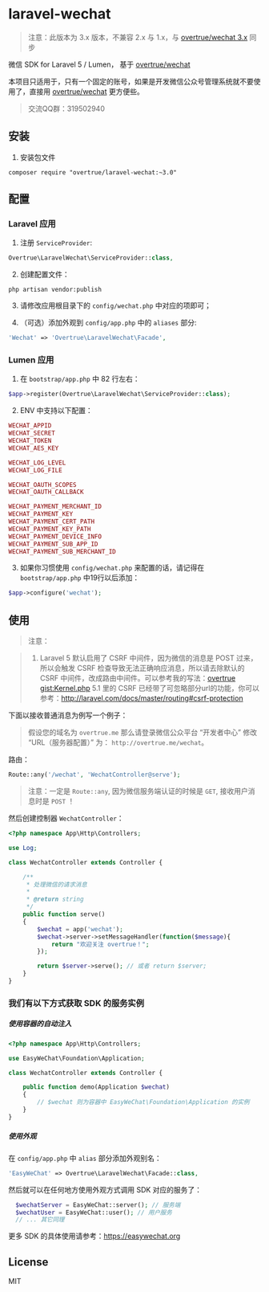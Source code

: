 # laravel-wechat

> 注意：此版本为 3.x 版本，不兼容 2.x 与 1.x，与 [overtrue/wechat 3.x](https://github.com/overtrue/wechat) 同步

微信 SDK for Laravel 5 / Lumen， 基于 [overtrue/wechat](https://github.com/overtrue/wechat)

本项目只适用于，只有一个固定的账号，如果是开发微信公众号管理系统就不要使用了，直接用 [overtrue/wechat](https://github.com/overtrue/wechat) 更方便些。

> 交流QQ群：319502940

## 安装

1. 安装包文件

  ```shell
  composer require "overtrue/laravel-wechat:~3.0"
  ```

## 配置

### Laravel 应用

1. 注册 `ServiceProvider`:

  ```php
  Overtrue\LaravelWechat\ServiceProvider::class,
  ```

2. 创建配置文件：

  ```shell
  php artisan vendor:publish
  ```

3. 请修改应用根目录下的 `config/wechat.php` 中对应的项即可；

4. （可选）添加外观到 `config/app.php` 中的 `aliases` 部分:

  ```php
  'Wechat' => 'Overtrue\LaravelWechat\Facade',
  ```

### Lumen 应用

1. 在 `bootstrap/app.php` 中 82 行左右：

  ```php
  $app->register(Overtrue\LaravelWechat\ServiceProvider::class);
  ```

2. ENV 中支持以下配置：

```php
WECHAT_APPID
WECHAT_SECRET
WECHAT_TOKEN
WECHAT_AES_KEY

WECHAT_LOG_LEVEL
WECHAT_LOG_FILE

WECHAT_OAUTH_SCOPES
WECHAT_OAUTH_CALLBACK

WECHAT_PAYMENT_MERCHANT_ID
WECHAT_PAYMENT_KEY
WECHAT_PAYMENT_CERT_PATH
WECHAT_PAYMENT_KEY_PATH
WECHAT_PAYMENT_DEVICE_INFO
WECHAT_PAYMENT_SUB_APP_ID
WECHAT_PAYMENT_SUB_MERCHANT_ID
```

3. 如果你习惯使用 `config/wechat.php` 来配置的话，请记得在 `bootstrap/app.php` 中19行以后添加：

```php
$app->configure('wechat');
```

## 使用

> 注意：

> 1. Laravel 5 默认启用了 CSRF 中间件，因为微信的消息是 POST 过来，所以会触发 CSRF 检查导致无法正确响应消息，所以请去除默认的 CSRF 中间件，改成路由中间件。可以参考我的写法：[overtrue gist:Kernel.php](https://gist.github.com/overtrue/ff6cd3a4e869fbaf6c01#file-kernel-php-L31)
> 5.1 里的 CSRF 已经带了可忽略部分url的功能，你可以参考：http://laravel.com/docs/master/routing#csrf-protection


下面以接收普通消息为例写一个例子：

> 假设您的域名为 `overtrue.me` 那么请登录微信公众平台 “开发者中心” 修改 “URL（服务器配置）” 为： `http://overtrue.me/wechat`。

路由：

```php
Route::any('/wechat', 'WechatController@serve');
```

> 注意：一定是 `Route::any`, 因为微信服务端认证的时候是 `GET`, 接收用户消息时是 `POST` ！

然后创建控制器 `WechatController`：

```php
<?php namespace App\Http\Controllers;

use Log;

class WechatController extends Controller {

    /**
     * 处理微信的请求消息
     *
     * @return string
     */
    public function serve()
    {
        $wechat = app('wechat');
        $wechat->server->setMessageHandler(function($message){
            return "欢迎关注 overtrue！";
        });

        return $server->serve(); // 或者 return $server;
    }
}
```

### 我们有以下方式获取 SDK 的服务实例

##### 使用容器的自动注入

```php
<?php namespace App\Http\Controllers;

use EasyWeChat\Foundation\Application;

class WechatController extends Controller {

    public function demo(Application $wechat)
    {
        // $wechat 则为容器中 EasyWeChat\Foundation\Application 的实例
    }
}
```

##### 使用外观

在 `config/app.php` 中 `alias` 部分添加外观别名：

```php
'EasyWeChat' => Overtrue\LaravelWechat\Facade::class,
```

然后就可以在任何地方使用外观方式调用 SDK 对应的服务了：

```php
  $wechatServer = EasyWeChat::server(); // 服务端
  $wechatUser = EasyWeChat::user(); // 用户服务
  // ... 其它同理
```


更多 SDK 的具体使用请参考：https://easywechat.org

## License

MIT
